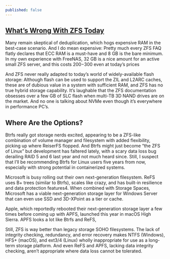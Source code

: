 ```yaml
---
published: false
---
```

## [What’s Wrong With ZFS Today](http://blog.fosketts.net/2017/07/10/zfs-best-filesystem-now/)

Many remain skeptical of deduplication, which hogs expensive RAM in the best-case scenario. And I do mean expensive: Pretty much every ZFS FAQ flatly declares that ECC RAM is a must-have and 8 GB is the bare minimum. In my own experience with FreeNAS, 32 GB is a nice amount for an active small ZFS server, and this costs $200-$300 even at today’s prices

And ZFS never really adapted to today’s world of widely-available flash storage: Although flash can be used to support the ZIL and L2ARC caches, these are of dubious value in a system with sufficient RAM, and ZFS has no true hybrid storage capability. It’s laughable that the ZFS documentation obsesses over a few GB of SLC flash when multi-TB 3D NAND drives are on the market. And no one is talking about NVMe even though it’s everywhere in performance PC’s.

## Where Are the Options?

Btrfs really got storage nerds excited, appearing to be a ZFS-like combination of volume manager and filesystem with added flexibility, picking up where ReiserFS flopped. And Btrfs might just become “the ZFS of Linux” but development has faltered lately, with a scary data loss bug derailing RAID 5 and 6 last year and not much heard since. Still, I suspect that I’ll be recommending Btrfs for Linux users five years from now, especially with strong potential in containerized systems.

Microsoft is busy rolling out their own next-generation filesystem. ReFS uses B+ trees (similar to Btrfs), scales like crazy, and has built-in resilience and data protection features4. When combined with Storage Spaces, Microsoft has a viable next-generation storage layer for Windows Server that can even use SSD and 3D-XPoint as a tier or cache.

Apple, which reportedly rebooted their next-generation storage layer a few times before coming up with APFS, launched this year in macOS High Sierra. APFS looks a lot like Btrfs and ReFS,

Still, ZFS is way better than legacy storage SOHO filesystems. The lack of integrity checking, redundancy, and error recovery makes NTFS (Windows), HFS+ (macOS), and ext3/4 (Linux) wholly inappropriate for use as a long-term storage platform. And even ReFS and APFS, lacking data integrity checking, aren’t appropriate where data loss cannot be tolerated.

